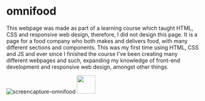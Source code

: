 # omnifood
This webpage was made as part of a learning course which taught HTML, CSS and responsive web design, therefore, I did not design this page. It is a page for a food company who both makes and delivers food, with many different sections and components. This was my first time using HTML, CSS and JS and ever since I finished the course I've been creating many different webpages and such, expanding my knowledge of front-end development and responsive web design, amongst other things.

![screencapture-omnifood](https://github.com/MaikenGunnerod/omnifood/assets/93489818/8fcef348-21ff-43d2-bf2b-f90dd08b2bd0)
<img src="[https://github.com/favicon.ico](https://github.com/MaikenGunnerod/omnifood/assets/93489818/8fcef348-21ff-43d2-bf2b-f90dd08b2bd0)https://github.com/MaikenGunnerod/omnifood/assets/93489818/8fcef348-21ff-43d2-bf2b-f90dd08b2bd0" width="48">
